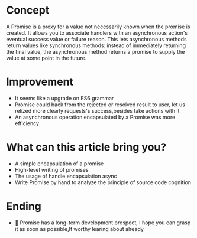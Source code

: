 # Concept
  A Promise is a proxy for a value not necessarily known when the promise is created. 
  It allows you to associate handlers with an asynchronous action's eventual success value or failure reason. 
  This lets asynchronous methods return values like synchronous methods: instead of immediately returning the final value, 
  the asynchronous method returns a promise to supply the value at some point in the future.
  
  
  
# Improvement
  * It seems like a upgrade on ES6 grammar
  * Promise could back from the rejected or resolved result to user, let us relized more clearly requests's success,besides take actions with it
  * An asynchronous operation encapsulated by a Promise was more efficiency



# What can this article bring you?
  * A simple encapsulation of a promise
  * High-level writing of promises
  * The usage of handle encapsulation async
  * Write Promise by hand to analyze the principle of source code cognition
  
  
  
# Ending
  * 📖 Promise has a long-term development prospect, I hope you can grasp it as soon as possible,It worthy learing about already

